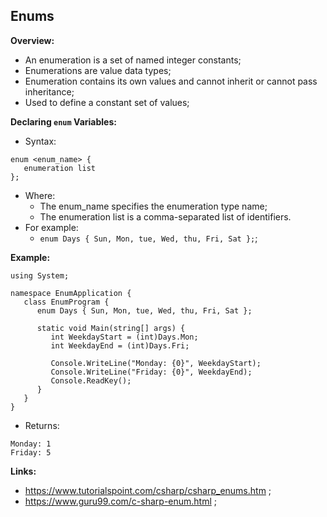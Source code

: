 ## Enums

**Overview:**

- An enumeration is a set of named integer constants;
- Enumerations are value data types;
- Enumeration contains its own values and cannot inherit or cannot pass inheritance;
- Used to define a constant set of values;

**Declaring `enum` Variables:**

- Syntax:

```
enum <enum_name> {
   enumeration list
};
```

- Where:
  - The enum_name specifies the enumeration type name;
  - The enumeration list is a comma-separated list of identifiers.
- For example:
  - `enum Days { Sun, Mon, tue, Wed, thu, Fri, Sat };`;

**Example:**

```
using System;

namespace EnumApplication {
   class EnumProgram {
      enum Days { Sun, Mon, tue, Wed, thu, Fri, Sat };

      static void Main(string[] args) {
         int WeekdayStart = (int)Days.Mon;
         int WeekdayEnd = (int)Days.Fri;

         Console.WriteLine("Monday: {0}", WeekdayStart);
         Console.WriteLine("Friday: {0}", WeekdayEnd);
         Console.ReadKey();
      }
   }
}
```

- Returns:

```
Monday: 1
Friday: 5
```

**Links:**

- https://www.tutorialspoint.com/csharp/csharp_enums.htm ;
- https://www.guru99.com/c-sharp-enum.html ;
